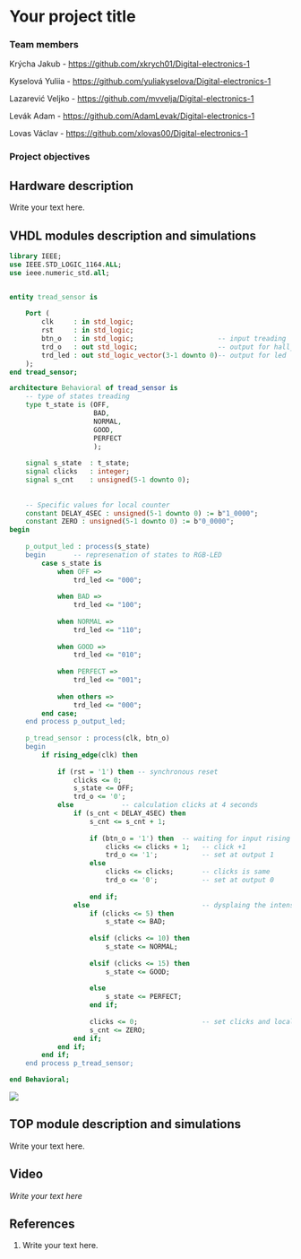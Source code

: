 # Your project title

### Team members

Krýcha Jakub - https://github.com/xkrych01/Digital-electronics-1

Kyselová Yuliia - https://github.com/yuliakyselova/Digital-electronics-1

Lazarević Veljko - https://github.com/mvvelja/Digital-electronics-1

Levák Adam - https://github.com/AdamLevak/Digital-electronics-1

Lovas Václav - https://github.com/xlovas00/Digital-electronics-1

### Project objectives



## Hardware description

Write your text here.


## VHDL modules description and simulations

```vhdl
library IEEE;
use IEEE.STD_LOGIC_1164.ALL;
use ieee.numeric_std.all;


entity tread_sensor is
       
    Port ( 
        clk     : in std_logic;
        rst     : in std_logic;
        btn_o   : in std_logic;                     -- input treading
        trd_o   : out std_logic;                    -- output for hall_sond
        trd_led : out std_logic_vector(3-1 downto 0)-- output for led
    );
end tread_sensor;

architecture Behavioral of tread_sensor is
    -- type of states treading
    type t_state is (OFF,
                     BAD,
                     NORMAL,
                     GOOD,
                     PERFECT
                     );
    
    signal s_state  : t_state;
    signal clicks   : integer;
    signal s_cnt    : unsigned(5-1 downto 0);
    
    
    -- Specific values for local counter
    constant DELAY_4SEC : unsigned(5-1 downto 0) := b"1_0000";
    constant ZERO : unsigned(5-1 downto 0) := b"0_0000";
begin
   
    p_output_led : process(s_state)
    begin       -- represenation of states to RGB-LED
        case s_state is
            when OFF =>
                trd_led <= "000";
            
            when BAD =>
                trd_led <= "100";
            
            when NORMAL =>
                trd_led <= "110";
            
            when GOOD =>
                trd_led <= "010";
            
            when PERFECT =>
                trd_led <= "001";
            
            when others =>
                trd_led <= "000";
        end case;       
    end process p_output_led;
    
    p_tread_sensor : process(clk, btn_o)
    begin
        if rising_edge(clk) then    
            
            if (rst = '1') then -- synchronous reset
                clicks <= 0;
                s_state <= OFF;
                trd_o <= '0';
            else            -- calculation clicks at 4 seconds
                if (s_cnt < DELAY_4SEC) then
                    s_cnt <= s_cnt + 1;
                    
                    if (btn_o = '1') then  -- waiting for input rising edge
                        clicks <= clicks + 1;   -- click +1
                        trd_o <= '1';           -- set at output 1
                    else
                        clicks <= clicks;       -- clicks is same
                        trd_o <= '0';           -- set at output 0
                        
                    end if;    
                else                            -- dysplaing the intensity of treading
                    if (clicks <= 5) then
                        s_state <= BAD;
                
                    elsif (clicks <= 10) then 
                        s_state <= NORMAL;
                
                    elsif (clicks <= 15) then
                        s_state <= GOOD;
                    
                    else 
                        s_state <= PERFECT;
                    end if;
                    
                    clicks <= 0;                -- set clicks and local counter to 0
                    s_cnt <= ZERO;
                end if;
            end if;
        end if;
    end process p_tread_sensor;

end Behavioral;

```
![](Image/tread_sensor_tb.jpg)



## TOP module description and simulations

Write your text here.


## Video

*Write your text here*


## References

   1. Write your text here.
